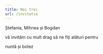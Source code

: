 ```yaml
---
title: Noi trei
url: /invitatie
---
```


<p class="cursive">Ștefania, Mihnea și Bogdan</p>

vă invităm cu mult drag să ne fiți alături pentru

<p class="cursive">nuntă și botez</p>
